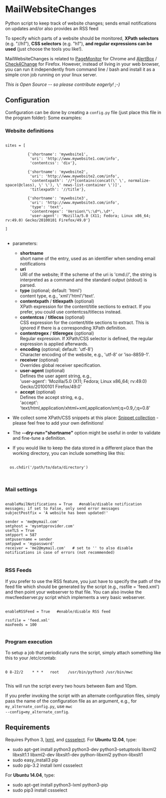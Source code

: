 # MailWebsiteChanges

Python script to keep track of website changes; sends email notifications on updates and/or also provides an RSS feed

To specify which parts of a website should be monitored, <b>XPath selectors</b> (e.g. "//h1"), <b>CSS selectors</b> (e.g. "h1"), <b>and regular expressions can be used</b> (just choose the tools you like!).

MailWebsiteChanges is related to <a href="http://code.google.com/p/pagemon-chrome-ext/">PageMonitor</a> for Chrome and <a href="https://addons.mozilla.org/de/firefox/addon/alertbox/">AlertBox</a> / <a href="https://addons.mozilla.org/de/firefox/addon/check4change/">Check4Change</a> for Firefox. However, instead of living in your web browser, you can run it independently from command line / bash and install it as a simple cron job running on your linux server.


<i>This is Open Source -- so please contribute eagerly! ;-)</i>


## Configuration
Configuration can be done by creating a <code>config.py</code> file (just place this file in the program folder):
Some examples:

### Website definitions
<pre>
<code>
sites = [

          {'shortname': 'mywebsite1',
           'uri': 'http://www.mywebsite1.com/info',
           'contentcss': 'div'},

          {'shortname': 'mywebsite2',
           'uri': 'http://www.mywebsite2.com/info',
           'contentxpath': '//*[contains(concat(\' \', normalize-space(@class), \' \'), \' news-list-container \')]',
           'titlexpath': '//title'},

          {'shortname': 'mywebsite3',
           'uri': 'http://www.mywebsite3.com/info',
           'type': 'text',
           'contentregex': 'Version\"\:\d*\.\d*',
           'user-agent': 'Mozilla/5.0 (X11; Fedora; Linux x86_64; rv:49.0) Gecko/20100101 Firefox/49.0'}

]
</code>
</pre>

 * parameters:

   * <b>shortname</b>  
     short name of the entry, used as an identifier when sending email notifications
   * <b>uri</b>  
     URI of the website; If the scheme of the uri is 'cmd://', the string is interpreted as a command and the standard output (stdout) is parsed.
   * <b>type</b> (optional; default: 'html')  
     content type, e.g., 'xml'/'html'/'text'.
   * <b>contentxpath</b> / <b>titlexpath</b> (optional)  
     XPath expression for the content/title sections to extract. If you prefer, you could use contentcss/titlecss instead.
   * <b>contentcss</b> / <b>titlecss</b> (optional)  
     CSS expression for the content/title sections to extract. This is ignored if there is a corresponding XPath definition.
   * <b>contentregex</b> / <b>titleregex</b> (optional)  
     Regular expression. If XPath/CSS selector is defined, the regular expression is applied afterwards.
   * <b>encoding</b> (optional; default: 'utf-8')  
     Character encoding of the website, e.g., 'utf-8' or 'iso-8859-1'.
   * <b>receiver</b> (optional)  
     Overrides global receiver specification.
   * <b>user-agent</b> (optional)  
     Defines the user agent string, e.g.,  
     'user-agent': 'Mozilla/5.0 (X11; Fedora; Linux x86_64; rv:49.0) Gecko/20100101 Firefox/49.0'
   * <b>accept</b> (optional)  
     Defines the accept string, e.g.,  
     'accept': 'text/html,application/xhtml+xml,application/xml;q=0.9,*/*;q=0.8'


 * We collect some XPath/CSS snippets at this place: <a href="https://github.com/Debianguru/MailWebsiteChanges/wiki/snippets">Snippet collection</a> - please feel free to add your own definitions!

 * The <b>--dry-run="shortname"</b> option might be useful in order to validate and fine-tune a definition.

 * If you would like to keep the data stored in a different place than the working directory, you can include something like this:
  <pre>
   <code>
  os.chdir('/path/to/data/directory')
   </code>
  </pre>

### Mail settings
<pre>
<code>
enableMailNotifications = True   #enable/disable notification messages; if set to False, only send error messages
subjectPostfix = 'A website has been updated!'

sender = 'me@mymail.com'
smtphost = 'mysmtpprovider.com'
useTLS = True
smtpport = 587
smtpusername = sender
smtppwd = 'mypassword'
receiver = 'me2@mymail.com'   # set to '' to also disable notifications in case of errors (not recommended)
</code>
</pre>


### RSS Feeds
If you prefer to use the RSS feature, you just have to specify the path of the feed file which should be generated by the script (e.g., rssfile = 'feed.xml') and then point your webserver to that file. You can also invoke the mwcfeedserver.py script which implements a very basic webserver.

<pre>
 <code>
enableRSSFeed = True   #enable/disable RSS feed

rssfile = 'feed.xml'
maxFeeds = 100
 </code>
</pre>


### Program execution
To setup a job that periodically runs the script, simply attach something like this to your /etc/crontab:
<pre>
 <code>
0 8-22/2    * * *   root	/usr/bin/python3 /usr/bin/mwc
 </code>
</pre>
This will run the script every two hours between 8am and 10pm.

If you prefer invoking the script with an alternate configuration files, simply pass the name of the configuration file as an argument, e.g., for <code>my_alternate_config.py</code>, use <code>mwc --config=my_alternate_config</code>.


## Requirements
Requires Python 3, <a href="http://lxml.de/">lxml</a>, and <a href="http://pythonhosted.org/cssselect/">cssselect</a>.
For <b>Ubuntu 12.04</b>, type:

  * sudo apt-get install python3 python3-dev python3-setuptools libxml2 libxslt1.1 libxml2-dev libxslt1-dev python-libxml2 python-libxslt1
  * sudo easy\_install3 pip
  * sudo pip-3.2 install lxml cssselect

For <b>Ubuntu 14.04</b>, type:

  * sudo apt-get install python3-lxml python3-pip
  * sudo pip3 install cssselect

